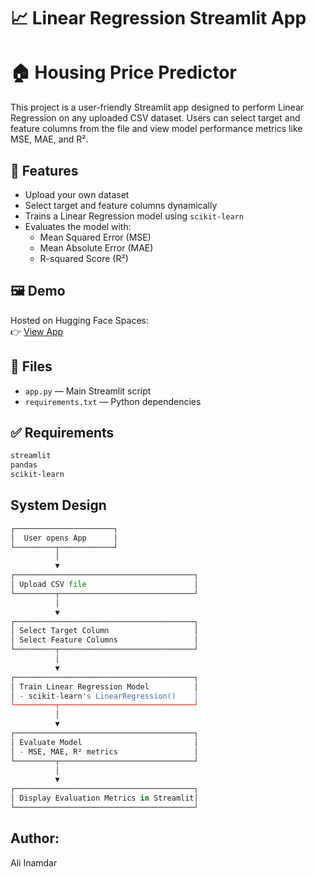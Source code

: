 # 📈 Linear Regression Streamlit App
# 🏠 Housing Price Predictor

This project is a user-friendly Streamlit app designed to perform Linear Regression on any uploaded CSV dataset. Users can select target and feature columns from the file and view model performance metrics like MSE, MAE, and R².

## 🚀 Features

- Upload your own dataset
- Select target and feature columns dynamically
- Trains a Linear Regression model using `scikit-learn`
- Evaluates the model with:
  - Mean Squared Error (MSE)
  - Mean Absolute Error (MAE)
  - R-squared Score (R²)

## 🖼 Demo

Hosted on Hugging Face Spaces:  
👉 [View App](https://huggingface.co/spaces/AliInamdar/Housing-Price-Predictor)

## 📂 Files

- `app.py` — Main Streamlit script
- `requirements.txt` — Python dependencies

## ✅ Requirements

```bash
streamlit
pandas
scikit-learn
```

## System Design
```python
┌──────────────────────┐
│  User opens App      │
└─────────┬────────────┘
          │
          ▼
┌────────────────────────────────────────┐
│ Upload CSV file                        │
└─────────┬──────────────────────────────┘
          │
          ▼
┌────────────────────────────────────────┐
│ Select Target Column                   │
│ Select Feature Columns                 │
└─────────┬──────────────────────────────┘
          │
          ▼
┌────────────────────────────────────────┐
│ Train Linear Regression Model          │
│ - scikit-learn's LinearRegression()    │
└─────────┬──────────────────────────────┘
          │
          ▼
┌────────────────────────────────────────┐
│ Evaluate Model                         │
│ - MSE, MAE, R² metrics                 │
└─────────┬──────────────────────────────┘
          │
          ▼
┌────────────────────────────────────────┐
│ Display Evaluation Metrics in Streamlit│
└────────────────────────────────────────┘
```


## Author:
Ali Inamdar